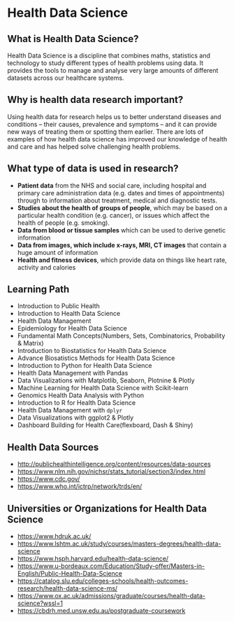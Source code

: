 # Health Data Science 

## What is Health Data Science? 
Health Data Science is a discipline that combines maths, statistics and technology to study different types of health problems using data. It provides the tools to manage and analyse very large amounts of different datasets across our healthcare systems. 

## Why is health data research important?
Using health data for research helps us to better understand diseases and conditions – their causes, prevalence and symptoms – and it can provide new ways of treating them or spotting them earlier. There are lots of examples of how health data science has improved our knowledge of health and care and has helped solve challenging health problems.

## What type of data is used in research?
- **Patient data** from the NHS and social care, including hospital and primary care administration data (e.g. dates and times of appointments) through to information about treatment, medical and diagnostic tests.
- **Studies about the health of groups of people**, which may be based on a particular health condition (e.g. cancer), or issues which affect the health of people (e.g. smoking).
- **Data from blood or tissue samples** which can be used to derive genetic information
- **Data from images, which include x-rays, MRI, CT images** that contain a huge amount of information
- **Health and fitness devices**, which provide data on things like heart rate, activity and calories


## Learning Path 
-  Introduction to Public Health 
-  Introduction to Health Data Science 
- Health Data Management 
- Epidemiology for Health Data Science 
- Fundamental Math Concepts(Numbers, Sets, Combinatorics, Probability & Matrix) 
-  Introduction to Biostatistics for Health Data Science 
-  Advance Biosatistics Methods for Health Data Science 
-  Introduction to Python for Health Data Science 
- Health Data Management with Pandas 
- Data Visualizations with Matplotlib, Seaborn, Plotnine & Plotly 
-  Machine Learning for Health Data Science with Scikit-learn 
- Genomics Health Data Analysis with Python 
- Introduction to R for Health Data Science 
- Health Data Management with `dplyr` 
- Data Visualizations with ggplot2 & Plotly 
- Dashboard Building for Health Care(flexboard, Dash & Shiny) 

## Health Data Sources 
- http://publichealthintelligence.org/content/resources/data-sources
- https://www.nlm.nih.gov/nichsr/stats_tutorial/section3/index.html
- https://www.cdc.gov/ 
- https://www.who.int/ictrp/network/trds/en/

## Universities or Organizations for Health Data Science 
- https://www.hdruk.ac.uk/
- https://www.lshtm.ac.uk/study/courses/masters-degrees/health-data-science
- https://www.hsph.harvard.edu/health-data-science/
- https://www.u-bordeaux.com/Education/Study-offer/Masters-in-English/Public-Health-Data-Science
- https://catalog.slu.edu/colleges-schools/health-outcomes-research/health-data-science-ms/
- https://www.ox.ac.uk/admissions/graduate/courses/health-data-science?wssl=1
- https://cbdrh.med.unsw.edu.au/postgraduate-coursework
